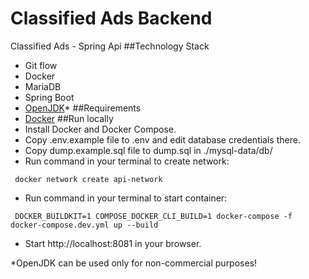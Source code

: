 # Classified Ads Backend
Classified Ads - Spring Api 
##Technology Stack
 - Git flow
 - Docker
 - MariaDB
 - Spring Boot
 - [OpenJDK](https://openjdk.java.net/)*
##Requirements
 - [Docker](https://www.docker.com/)
##Run locally
 - Install Docker and Docker Compose.
 - Copy .env.example file to .env and edit database credentials there.
 - Copy dump.example.sql file to dump.sql in ./mysql-data/db/
 - Run command in your terminal to create network:
```
 docker network create api-network
```
 - Run command in your terminal to start container: 
```
 DOCKER_BUILDKIT=1 COMPOSE_DOCKER_CLI_BUILD=1 docker-compose -f docker-compose.dev.yml up --build
```
 - Start http://localhost:8081 in your browser.


*OpenJDK can be used only for non-commercial purposes!
